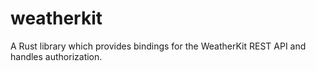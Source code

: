 # weatherkit

A Rust library which provides bindings for the WeatherKit REST API and handles authorization.